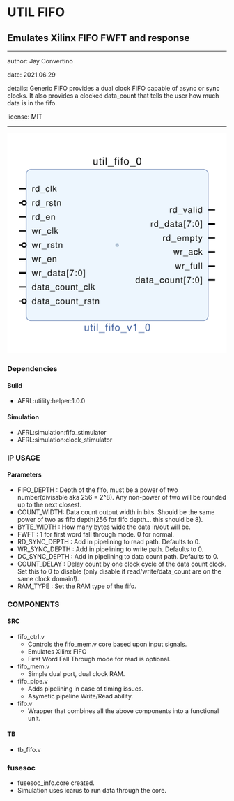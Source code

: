 # UTIL FIFO
## Emulates Xilinx FIFO FWFT and response
---

   author: Jay Convertino  
   
   date: 2021.06.29  
   
   details: Generic FIFO provides a dual clock FIFO capable of async or sync clocks. It also provides a clocked data_count that tells the user how much data is in the fifo.  
   
   license: MIT   
   
---

![rtl_img](./rtl.png)

### Dependencies
#### Build
  - AFRL:utility:helper:1.0.0
  
#### Simulation
  - AFRL:simulation:fifo_stimulator
  - AFRL:simulation:clock_stimulator
  
### IP USAGE
#### Parameters

* FIFO_DEPTH : Depth of the fifo, must be a power of two number(divisable aka 256 = 2^8). Any non-power of two will be rounded up to the next closest.
* COUNT_WIDTH: Data count output width in bits. Should be the same power of two as fifo depth(256 for fifo depth... this should be 8).
* BYTE_WIDTH : How many bytes wide the data in/out will be.
* FWFT       : 1 for first word fall through mode. 0 for normal.
* RD_SYNC_DEPTH : Add in pipelining to read path. Defaults to 0.
* WR_SYNC_DEPTH : Add in pipelining to write path. Defaults to 0.
* DC_SYNC_DEPTH : Add in pipelining to data count path. Defaults to 0.
* COUNT_DELAY   : Delay count by one clock cycle of the data count clock. Set this to 0 to disable (only disable if read/write/data_count are on the same clock domain!).
* RAM_TYPE      : Set the RAM type of the fifo.

### COMPONENTS
#### SRC

* fifo_ctrl.v
  * Controls the fifo_mem.v core based upon input signals.
  * Emulates Xilinx FIFO
  * First Word Fall Through mode for read is optional.
* fifo_mem.v
  * Simple dual port, dual clock RAM.
* fifo_pipe.v
  * Adds pipelining in case of timing issues.
  * Asymetic pipeline Write/Read ability.
* fifo.v
  * Wrapper that combines all the above components into a functional unit.
  
#### TB

* tb_fifo.v
  
### fusesoc

* fusesoc_info.core created.
* Simulation uses icarus to run data through the core.
